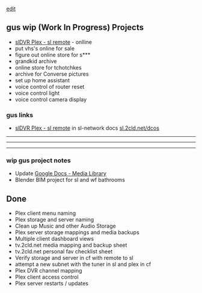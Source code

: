 [edit](https://github.com/christrees/gus.conversehouse.com/edit/main/wip/README.md)

## gus wip (Work In Progress) Projects
- [slDVR Plex - sl remote](https://24.216.208.251:32500/) - onlline
- put vhs's online for sale
- figure out online store for s***
- grandkid archive
- online store for tchotchkes
- archive for Converse pictures
- set up home assistant
- voice control of router reset
- voice control light
- voice control camera display

### gus links
- [slDVR Plex - sl remote](https://24.216.208.251:32500/) in sl-network docs [sl.2cld.net/dcos](https://sl.2cld.net/docs/)


---
---
---
### wip gus project notes
- Update [Google Docs - Media Library](https://docs.google.com/spreadsheets/d/1QtCblfwwH6PWYOKnIw2m4DKLni8KrVynXM6Xslb7mGg/edit#gid=0)
- Blender BIM project for sl and wf bathrooms
  
## Done
  - Plex client menu naming
  - Plex storage and server naming
  - Clean up Music and other Audio Storage
  - Plex server storage mappings and media backups
  - Multiple client dashboard views
  - tv.2cld.net media mapping and backup sheet
  - tv.2cld.net personal fav checklist sheet 
  - Verify storage and server in cf with remote to sl
  - attempt a new subnet with the tuner in sl and plex in cf
  - Plex DVR channel mapping
  - Plex client access control
  - Plex server restarts / updates
